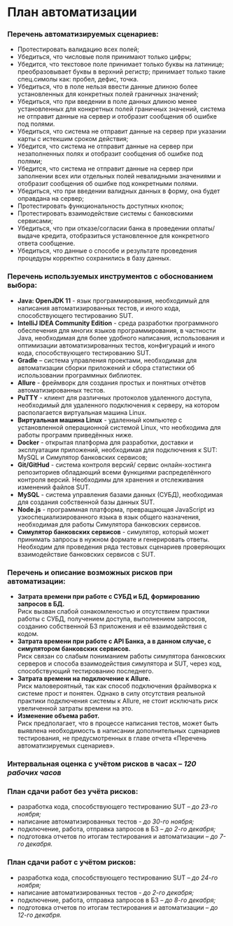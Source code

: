 # План автоматизации
### Перечень автоматизируемых сценариев:
* Протестировать валидацию всех полей;
*	Убедиться, что числовые поля принимают только цифры;
*	Убедится, что текстовое поле принимает только буквы на латинице; преобразовывает буквы в верхний регистр; принимает только такие спец.симолы как: пробел, дефис, точка. 
*	Убедиться, что в поле нельзя ввести данные длиною более установленных для конкретных полей граничных значений;
*	Убедиться, что при введении в поле данных длиною менее установленных для конкретных полей граничных значений, система не отправит данные  на сервер и отобразит сообщения об ошибке под полями. 
*	Убедиться, что система не отправит данные на сервер при указании карты с истекшим сроком действия;
*	Убедится, что система не отправит данные  на сервер при незаполненных полях и отобразит сообщения об ошибке под полями;
*	Убедится, что система не отправит данные  на сервер при заполнении всех или отдельных полей невалидными значениями и отобразит сообщения об ошибке под конкретными полями.
*	Убедиться, что при введении валидных данных в форму, она будет оправдана на сервер; 
*	Протестировать функциональность доступных кнопок;
*	Протестировать взаимодействие системы с банковскими сервисами;
*	Убедиться, что при отказе/согласии  банка в проведении оплаты/выдаче кредита, отобразиться установленное для конкретного ответа сообщение. 
*	Убедиться, что данные о способе и результате проведения процедуры корректно сохранились в базу данных. 
### Перечень используемых инструментов с обоснованием выбора:
*	**Java: OpenJDK 11** - язык программирования, необходимый для написания автоматизированных тестов, и иного кода, способствующего тестированию SUT.  
*	**IntelliJ IDEA Community Edition** -  среда разработки программного обеспечения для многих языков программирования, в частности Java, необходимая для более удобного написания, использования и оптимизации автоматизированных тестов, конфигураций и иного кода, способствующего тестированию SUT. 
*	**Gradle** – система управления проектами, необходимая для автоматизации сборки приложений и сбора статистики об использовании программных библиотек.
*	**Allure** - фреймворк для создания простых и понятных отчётов автоматизированных тестов. 
*	**PuTTY** - клиент для различных протоколов удаленного доступа, необходимый для удаленного подключения к серверу, на котором располагается виртуальная машина Linux. 
*	**Виртуальная машина Linux** - удаленный компьютер с установленной операционной системой Linux, что необходима для работы программ приведённых ниже.  
*	**Docker** - открытая платформа для разработки, доставки и эксплуатации приложений, необходимая для подключения к SUT: MySQL и Симулятор банковских сервисов;
*	**Git/GitHud** -  система контроля версий/ сервис онлайн-хостинга репозиториев обладающий всеми функциями распределённого контроля версий. Необходимы для хранения и отслеживания изменений файлов SUT. 
*	**MySQL** - система управления базами данных (СУБД), необходимая для создания собственной базы данных SUT. 
*	**Node.js** - программная платформа, превращающая JavaScript из узкоспециализированного языка в язык общего назначения, необходимая для работы Симулятора банковских сервисов.
*	**Симулятор банковских сервисов** - симулятор, который может принимать запросы в нужном формате и генерировать ответы. Необходим для проведения ряда тестовых сценариев проверяющих взаимодействие банковских сервисов с SUT. 
### Перечень и описание возможных рисков при автоматизации:
* **Затрата времени при работе с СУБД и БД, формированию запросов в БД.**   
Риск вызван слабой ознакомленостью и отсутствием практики работы с СУБД, получением доступа, выполнением запросов, созданию собственной БЗ приложения и её взаимодействия с кодом. 
*	**Затрата времени при работе с API Банка,  а в данном случае, с симулятором банковских сервисов.**   
Риск связан со слабым пониманием работы симулятора банковских серверов и способа взаимодействия симулятора и SUT, через код, способствующий тестированию последнего. 
*	**Затрата времени на подключение к Allure.**   
Риск маловероятный, так как способ подключения фраймворка к системе прост и понятен. Однако в силу отсутствия реальной практики подключения системы к Allure, не стоит исключать риск увеличенной затраты времени на это. 
*	**Изменение объема работ.**   
Риск предполагает, что в процессе написания тестов, может быть выявлена необходимость в написании дополнительных сценариев тестирования, не предусмотренных в главе отчета «Перечень автоматизируемых сценариев».  
### Интервальная оценка с учётом рисков в часах – *120 рабочих часов*   
### План сдачи работ без учёта рисков:
* разработка кода, способствующего тестированию SUT – *до 23-го ноября;*
* написание автоматизированных тестов - *до 30-го ноября;*
* подключение, работа, отправка запросов в БЗ – *до 2-го декабря;*
* подготовка отчетов по итогам тестирования и автоматизации – *до 7-го декабря.* 
### План сдачи работ с учётом рисков:
* разработка кода, способствующего тестированию SUT – *до 24-го ноября;*
* написание автоматизированных тестов - *до 2-го декабря;*
* подключение, работа, отправка запросов в БЗ – *до 8-го декабря;*
* подготовка отчетов по итогам тестирования и автоматизации – *до 12-го декабря.* 
